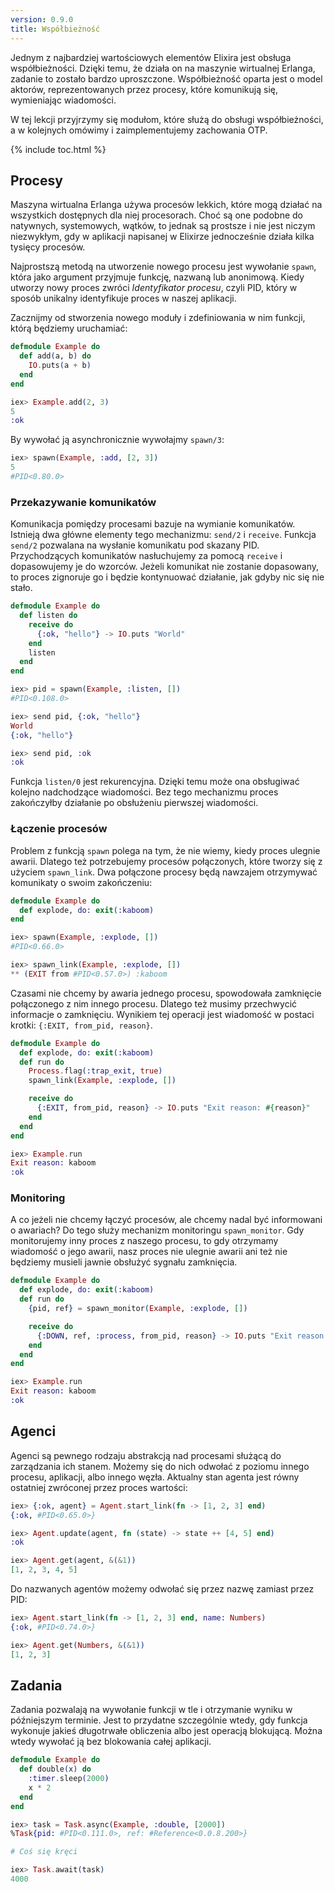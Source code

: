 ```yaml
---
version: 0.9.0
title: Współbieżność
---
```


Jednym z najbardziej wartościowych elementów Elixira jest obsługa współbieżności. Dzięki temu, że działa on na maszynie wirtualnej Erlanga, zadanie to zostało bardzo uproszczone. Współbieżność oparta jest o model aktorów, reprezentowanych przez procesy, które komunikują się, wymieniając wiadomości. 

W tej lekcji przyjrzymy się modułom, które służą do obsługi współbieżności, a w kolejnych omówimy i zaimplementujemy zachowania OTP.

{% include toc.html %}

## Procesy

Maszyna wirtualna Erlanga używa procesów lekkich, które mogą działać na wszystkich dostępnych dla niej procesorach. Choć są one podobne do natywnych, systemowych, wątków, to jednak są prostsze i nie jest niczym niezwykłym, gdy w aplikacji napisanej w Elixirze jednocześnie działa kilka tysięcy procesów.

Najprostszą metodą na utworzenie nowego procesu jest wywołanie `spawn`, która jako argument przyjmuje funkcję, nazwaną lub anonimową. Kiedy utworzy nowy proces zwróci _Identyfikator procesu_, czyli PID, który w sposób unikalny identyfikuje proces w naszej aplikacji.

Zacznijmy od stworzenia nowego moduły i zdefiniowania w nim funkcji, którą będziemy uruchamiać:

```elixir
defmodule Example do
  def add(a, b) do
    IO.puts(a + b)
  end
end

iex> Example.add(2, 3)
5
:ok
```

By wywołać ją asynchronicznie wywołajmy `spawn/3`:

```elixir
iex> spawn(Example, :add, [2, 3])
5
#PID<0.80.0>
```

### Przekazywanie komunikatów

Komunikacja pomiędzy procesami bazuje na wymianie komunikatów. Istnieją dwa główne elementy tego mechanizmu: `send/2` i `receive`. Funkcja `send/2` pozwalana na wysłanie komunikatu pod skazany PID. Przychodzących komunikatów nasłuchujemy za pomocą `receive` i dopasowujemy je do wzorców. Jeżeli komunikat nie zostanie dopasowany, to proces zignoruje go i będzie kontynuować działanie, jak gdyby nic się nie stało.

```elixir
defmodule Example do
  def listen do
    receive do
      {:ok, "hello"} -> IO.puts "World"
    end
    listen
  end
end

iex> pid = spawn(Example, :listen, [])
#PID<0.108.0>

iex> send pid, {:ok, "hello"}
World
{:ok, "hello"}

iex> send pid, :ok
:ok
```

Funkcja `listen/0` jest rekurencyjna. Dzięki temu może ona obsługiwać kolejno nadchodzące wiadomości. Bez tego mechanizmu proces zakończyłby działanie po obsłużeniu pierwszej wiadomości.

### Łączenie procesów

Problem z funkcją `spawn` polega na tym, że nie wiemy, kiedy proces ulegnie awarii.  Dlatego też potrzebujemy procesów połączonych, które tworzy się z użyciem `spawn_link`.  Dwa połączone procesy będą nawzajem otrzymywać komunikaty o swoim zakończeniu:

```elixir
defmodule Example do
  def explode, do: exit(:kaboom)
end

iex> spawn(Example, :explode, [])
#PID<0.66.0>

iex> spawn_link(Example, :explode, [])
** (EXIT from #PID<0.57.0>) :kaboom
```

Czasami nie chcemy by awaria jednego procesu, spowodowała zamknięcie połączonego z nim innego procesu. Dlatego też musimy przechwycić informacje o zamknięciu. Wynikiem tej operacji jest wiadomość w postaci krotki: `{:EXIT, from_pid, reason}`.

```elixir
defmodule Example do
  def explode, do: exit(:kaboom)
  def run do
    Process.flag(:trap_exit, true)
    spawn_link(Example, :explode, [])

    receive do
      {:EXIT, from_pid, reason} -> IO.puts "Exit reason: #{reason}"
    end
  end
end

iex> Example.run
Exit reason: kaboom
:ok
```

### Monitoring

A co jeżeli nie chcemy łączyć procesów, ale chcemy nadal być informowani o awariach? Do tego służy mechanizm monitoringu `spawn_monitor`.  Gdy monitorujemy inny proces z naszego procesu, to gdy otrzymamy wiadomość o jego awarii, nasz proces nie ulegnie awarii ani też nie będziemy musieli jawnie obsłużyć sygnału zamknięcia.

```elixir
defmodule Example do
  def explode, do: exit(:kaboom)
  def run do
    {pid, ref} = spawn_monitor(Example, :explode, [])

    receive do
      {:DOWN, ref, :process, from_pid, reason} -> IO.puts "Exit reason: #{reason}"
    end
  end
end

iex> Example.run
Exit reason: kaboom
:ok
```

## Agenci

Agenci są pewnego rodzaju abstrakcją nad procesami służącą do zarządzania ich stanem. Możemy się do nich odwołać z poziomu innego procesu, aplikacji, albo innego węzła. Aktualny stan agenta jest równy ostatniej zwróconej przez proces wartości:

```elixir
iex> {:ok, agent} = Agent.start_link(fn -> [1, 2, 3] end)
{:ok, #PID<0.65.0>}

iex> Agent.update(agent, fn (state) -> state ++ [4, 5] end)
:ok

iex> Agent.get(agent, &(&1))
[1, 2, 3, 4, 5]
```

Do nazwanych agentów możemy odwołać się przez nazwę zamiast przez PID:

```elixir
iex> Agent.start_link(fn -> [1, 2, 3] end, name: Numbers)
{:ok, #PID<0.74.0>}

iex> Agent.get(Numbers, &(&1))
[1, 2, 3]
```

## Zadania

Zadania pozwalają na wywołanie funkcji w tle i otrzymanie wyniku w późniejszym terminie. Jest to przydatne szczególnie wtedy, gdy funkcja wykonuje jakieś długotrwałe obliczenia albo jest operacją blokującą. Można wtedy wywołać ją bez blokowania całej aplikacji.

```elixir
defmodule Example do
  def double(x) do
    :timer.sleep(2000)
    x * 2
  end
end

iex> task = Task.async(Example, :double, [2000])
%Task{pid: #PID<0.111.0>, ref: #Reference<0.0.8.200>}

# Coś się kręci

iex> Task.await(task)
4000
```
